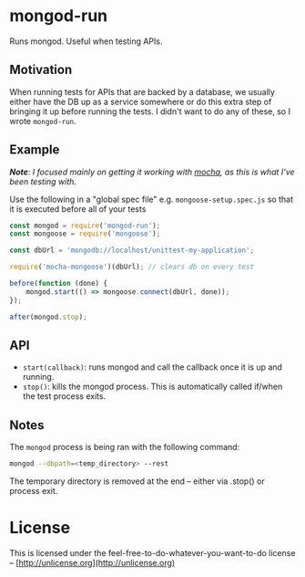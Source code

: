 # mongod-run
Runs mongod. Useful when testing APIs.

## Motivation
When running tests for APIs that are backed by a database, we usually either have the DB up as a service somewhere or do this extra step of bringing it up before running the tests. I didn't want to do any of these, so I wrote `mongod-run`.

## Example
___Note___: _I focused mainly on getting it working with [mocha](http://visionmedia.github.io/mocha/), as this is what I've been testing with._

Use the following in a "global spec file" e.g. `mongoose-setup.spec.js` so that it is executed before all of your tests

```javascript
const mongod = require('mongod-run');
const mongoose = require('mongoose');

const dbUrl = 'mongodb://localhost/unittest-my-application';

require('mocha-mongoose')(dbUrl); // clears db on every test

before(function (done) {
    mongod.start(() => mongoose.connect(dbUrl, done));
});

after(mongod.stop);
```

## API
* `start(callback)`: runs mongod and call the callback once it is up and running.
* `stop()`: kills the mongod process. This is automatically called if/when the test process exits.

## Notes
The `mongod` process is being ran with the following command:
```bash
mongod --dbpath=<temp_directory> --rest
```
The temporary directory is removed at the end – either via .stop() or process exit.

# License
This is licensed under the feel-free-to-do-whatever-you-want-to-do license – [http://unlicense.org](http://unlicense.org)

